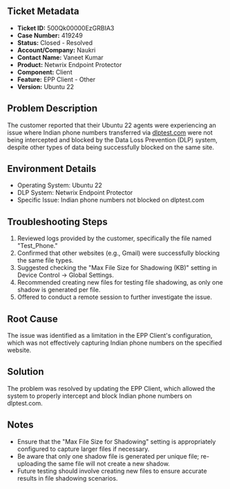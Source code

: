 ## Ticket Metadata
- **Ticket ID:** 500Qk00000EzGRBIA3
- **Case Number:** 419249
- **Status:** Closed - Resolved
- **Account/Company:** Naukri
- **Contact Name:** Vaneet Kumar
- **Product:** Netwrix Endpoint Protector
- **Component:** Client
- **Feature:** EPP Client - Other
- **Version:** Ubuntu 22

## Problem Description
The customer reported that their Ubuntu 22 agents were experiencing an issue where Indian phone numbers transferred via [dlptest.com](https://dlptest.com) were not being intercepted and blocked by the Data Loss Prevention (DLP) system, despite other types of data being successfully blocked on the same site.

## Environment Details
- Operating System: Ubuntu 22
- DLP System: Netwrix Endpoint Protector
- Specific Issue: Indian phone numbers not blocked on dlptest.com

## Troubleshooting Steps
1. Reviewed logs provided by the customer, specifically the file named "Test_Phone."
2. Confirmed that other websites (e.g., Gmail) were successfully blocking the same file types.
3. Suggested checking the "Max File Size for Shadowing (KB)" setting in Device Control -> Global Settings.
4. Recommended creating new files for testing file shadowing, as only one shadow is generated per file.
5. Offered to conduct a remote session to further investigate the issue.

## Root Cause
The issue was identified as a limitation in the EPP Client's configuration, which was not effectively capturing Indian phone numbers on the specified website.

## Solution
The problem was resolved by updating the EPP Client, which allowed the system to properly intercept and block Indian phone numbers on dlptest.com.

## Notes
- Ensure that the "Max File Size for Shadowing" setting is appropriately configured to capture larger files if necessary.
- Be aware that only one shadow file is generated per unique file; re-uploading the same file will not create a new shadow.
- Future testing should involve creating new files to ensure accurate results in file shadowing scenarios.